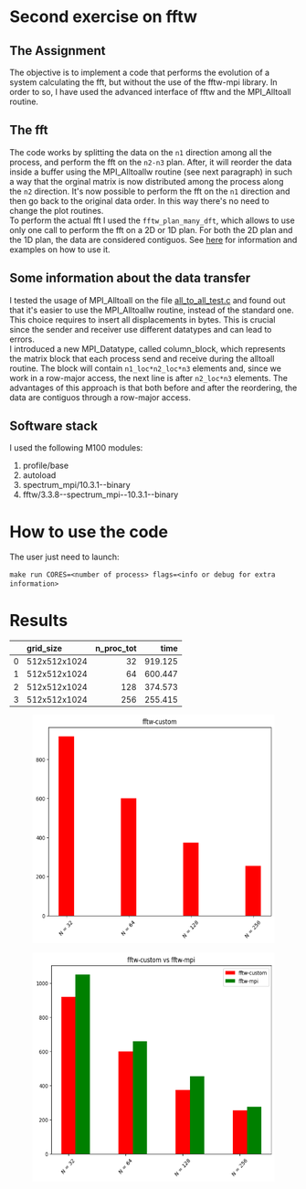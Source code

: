 # Second exercise on fftw

## The Assignment
The objective is to implement a code that performs the evolution of a system calculating the fft, but without the use of the fftw-mpi library. In order to so, I have used the advanced interface of fftw and the MPI_Alltoall routine.

## The fft
The code works by splitting the data on the `n1` direction among all the process, and perform the fft on the `n2-n3` plan. After, it will reorder the data inside a buffer using the MPI_Alltoallw routine (see next paragraph) in such a way that the orginal matrix is now distributed among the process along the `n2` direction. It's now possible to perform the fft on the `n1` direction and then go back to the original data order. In this way there's no need to change the plot routines.  
To perform the actual fft I used the `fftw_plan_many_dft`, which allows to use only one call to perform the fft on a 2D or 1D plan. For both the 2D plan and the 1D plan, the data are considered contiguos. See [here](http://www.fftw.org/fftw3_doc/Advanced-Complex-DFTs.html) for information and examples on how to use it.

## Some information about the data transfer
I tested the usage of MPI_Alltoall on the file [all_to_all_test.c](all_to_all_test.c) and found out that it's easier to use the MPI_Alltoallw routine, instead of the standard one. This choice requires to insert all displacements in bytes. This is crucial since the sender and receiver use different datatypes and can lead to errors.  
I introduced a new MPI_Datatype, called column_block, which represents the matrix block that each process send and receive during the alltoall routine. The block will contain `n1_loc*n2_loc*n3` elements and, since we work in a row-major access, the next line is after `n2_loc*n3` elements.
The advantages of this approach is that both before and after the reordering, the data are contiguos through a row-major access.  

## Software stack
I used the following M100 modules:
1. profile/base
2. autoload
3. spectrum_mpi/10.3.1--binary
4. fftw/3.3.8--spectrum_mpi--10.3.1--binary

# How to use the code
The user just need to launch:
```
make run CORES=<number of process> flags=<info or debug for extra information>
```
# Results
|    | grid_size    |   n_proc_tot |    time |
|---:|:-------------|-------------:|--------:|
|  0 | 512x512x1024 |           32 | 919.125 |
|  1 | 512x512x1024 |           64 | 600.447 |
|  2 | 512x512x1024 |          128 | 374.573 |
|  3 | 512x512x1024 |          256 | 255.415 |

<figure>
  <img
  src="../images/fft2.png"
  alt="1 Node"
  width="500" 
  height="400" >
</figure>

<figure>
  <img
  src="../images/fftvs.png"
  alt="1 Node"
  width="500" 
  height="400" >
</figure>